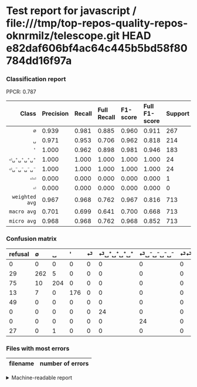 # Test report for javascript / file:///tmp/top-repos-quality-repos-oknrmilz/telescope.git HEAD e82daf606bf4ac64c445b5bd58f80784dd16f97a

### Classification report

PPCR: 0.787

| Class | Precision | Recall | Full Recall | F1-score | Full F1-score | Support | Full Support | PPCR |
|------:|:----------|:-------|:------------|:---------|:---------|:--------|:-------------|:-----|
| `∅` | 0.939| 0.981| 0.885| 0.960| 0.911| 267| 296| 0.902 |
| `␣` | 0.971| 0.953| 0.706| 0.962| 0.818| 214| 289| 0.740 |
| `'` | 1.000| 0.962| 0.898| 0.981| 0.946| 183| 196| 0.934 |
| `⏎␣⁺␣⁺␣⁺␣⁺` | 1.000| 1.000| 1.000| 1.000| 1.000| 24| 24| 1.000 |
| `⏎␣⁻␣⁻␣⁻␣⁻` | 1.000| 1.000| 1.000| 1.000| 1.000| 24| 24| 1.000 |
| `⏎⏎` | 0.000| 0.000| 0.000| 0.000| 0.000| 1| 28| 0.036 |
| `⏎` | 0.000| 0.000| 0.000| 0.000| 0.000| 0| 49| 0.000 |
| `weighted avg` | 0.967| 0.968| 0.762| 0.967| 0.816| 713| 906| 0.787 |
| `macro avg` | 0.701| 0.699| 0.641| 0.700| 0.668| 713| 906| 0.787 |
| `micro avg` | 0.968| 0.968| 0.762| 0.968| 0.852| 713| 906| 0.787 |

### Confusion matrix

|refusal|  ∅| ␣| '| ⏎| ⏎␣⁺␣⁺␣⁺␣⁺| ⏎␣⁻␣⁻␣⁻␣⁻| ⏎⏎| 
|:---|:---|:---|:---|:---|:---|:---|:---|
|0 |0 |0 |0 |0 |0 |0 |0 |
|29 |262 |5 |0 |0 |0 |0 |0 |
|75 |10 |204 |0 |0 |0 |0 |0 |
|13 |7 |0 |176 |0 |0 |0 |0 |
|49 |0 |0 |0 |0 |0 |0 |0 |
|0 |0 |0 |0 |0 |24 |0 |0 |
|0 |0 |0 |0 |0 |0 |24 |0 |
|27 |0 |1 |0 |0 |0 |0 |0 |

### Files with most errors

| filename | number of errors|
|:----:|:-----|

<details>
    <summary>Machine-readable report</summary>
```json
{
  "cl_report": {"\u0027": {"f1-score": 0.9805013927576601, "precision": 1.0, "recall": 0.9617486338797814, "support": 183}, "macro avg": {"f1-score": 0.7003532147725737, "precision": 0.7014995245409992, "recall": 0.6994704385938378, "support": 713}, "micro avg": {"f1-score": 0.967741935483871, "precision": 0.967741935483871, "recall": 0.967741935483871, "support": 713}, "weighted avg": {"f1-score": 0.9671781787072886, "precision": 0.9672046242376061, "recall": 0.967741935483871, "support": 713}, "\u2205": {"f1-score": 0.9597069597069596, "precision": 0.9390681003584229, "recall": 0.9812734082397003, "support": 267}, "\u23ce": {"f1-score": 0.0, "precision": 0.0, "recall": 0.0, "support": 0}, "\u23ce\u23ce": {"f1-score": 0.0, "precision": 0.0, "recall": 0.0, "support": 1}, "\u23ce\u2423\u207a\u2423\u207a\u2423\u207a\u2423\u207a": {"f1-score": 1.0, "precision": 1.0, "recall": 1.0, "support": 24}, "\u23ce\u2423\u207b\u2423\u207b\u2423\u207b\u2423\u207b": {"f1-score": 1.0, "precision": 1.0, "recall": 1.0, "support": 24}, "\u2423": {"f1-score": 0.9622641509433962, "precision": 0.9714285714285714, "recall": 0.9532710280373832, "support": 214}},
  "cl_report_full": {"\u0027": {"f1-score": 0.9462365591397849, "precision": 1.0, "recall": 0.8979591836734694, "support": 196}, "macro avg": {"f1-score": 0.6678823110724219, "precision": 0.7014995245409992, "recall": 0.6412823816785401, "support": 906}, "micro avg": {"f1-score": 0.8523780111179741, "precision": 0.967741935483871, "recall": 0.7615894039735099, "support": 906}, "weighted avg": {"f1-score": 0.8162307348060621, "precision": 0.8859900826147356, "recall": 0.7615894039735099, "support": 906}, "\u2205": {"f1-score": 0.9113043478260869, "precision": 0.9390681003584229, "recall": 0.8851351351351351, "support": 296}, "\u23ce": {"f1-score": 0.0, "precision": 0.0, "recall": 0.0, "support": 49}, "\u23ce\u23ce": {"f1-score": 0.0, "precision": 0.0, "recall": 0.0, "support": 28}, "\u23ce\u2423\u207a\u2423\u207a\u2423\u207a\u2423\u207a": {"f1-score": 1.0, "precision": 1.0, "recall": 1.0, "support": 24}, "\u23ce\u2423\u207b\u2423\u207b\u2423\u207b\u2423\u207b": {"f1-score": 1.0, "precision": 1.0, "recall": 1.0, "support": 24}, "\u2423": {"f1-score": 0.8176352705410822, "precision": 0.9714285714285714, "recall": 0.7058823529411765, "support": 289}},
  "ppcr": 0.7869757174392936
}
```
</details>

